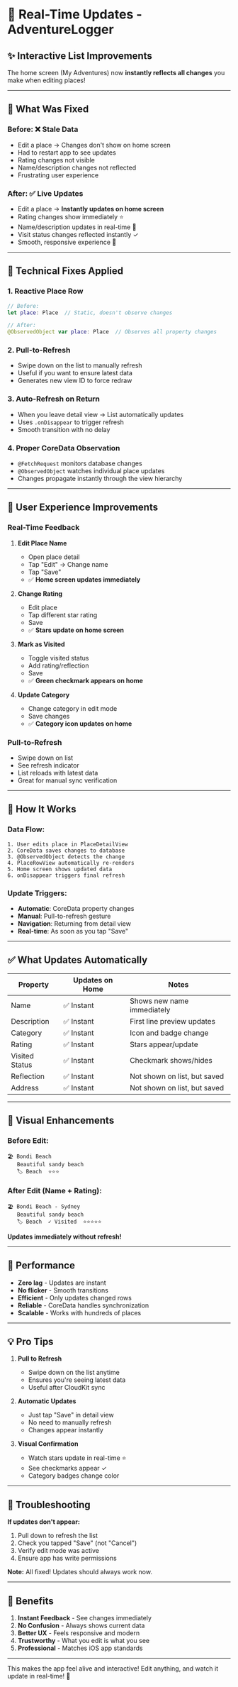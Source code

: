 # 🔄 Real-Time Updates - AdventureLogger

## ✨ Interactive List Improvements

The home screen (My Adventures) now **instantly reflects all changes** you make when editing places!

---

## 🎯 What Was Fixed

### **Before:** ❌ Stale Data
- Edit a place → Changes don't show on home screen
- Had to restart app to see updates
- Rating changes not visible
- Name/description changes not reflected
- Frustrating user experience

### **After:** ✅ Live Updates
- Edit a place → **Instantly updates on home screen**
- Rating changes show immediately ⭐
- Name/description updates in real-time 📝
- Visit status changes reflected instantly ✓
- Smooth, responsive experience 🎉

---

## 🔧 Technical Fixes Applied

### 1. **Reactive Place Row**
```swift
// Before:
let place: Place  // Static, doesn't observe changes

// After:
@ObservedObject var place: Place  // Observes all property changes
```

### 2. **Pull-to-Refresh**
- Swipe down on the list to manually refresh
- Useful if you want to ensure latest data
- Generates new view ID to force redraw

### 3. **Auto-Refresh on Return**
- When you leave detail view → List automatically updates
- Uses `.onDisappear` to trigger refresh
- Smooth transition with no delay

### 4. **Proper CoreData Observation**
- `@FetchRequest` monitors database changes
- `@ObservedObject` watches individual place updates
- Changes propagate instantly through the view hierarchy

---

## 📱 User Experience Improvements

### **Real-Time Feedback**

1. **Edit Place Name**
   - Open place detail
   - Tap "Edit" → Change name
   - Tap "Save"
   - ✅ **Home screen updates immediately**

2. **Change Rating**
   - Edit place
   - Tap different star rating
   - Save
   - ✅ **Stars update on home screen**

3. **Mark as Visited**
   - Toggle visited status
   - Add rating/reflection
   - Save
   - ✅ **Green checkmark appears on home**

4. **Update Category**
   - Change category in edit mode
   - Save changes
   - ✅ **Category icon updates on home**

### **Pull-to-Refresh**
- Swipe down on list
- See refresh indicator
- List reloads with latest data
- Great for manual sync verification

---

## 🔄 How It Works

### Data Flow:
```
1. User edits place in PlaceDetailView
2. CoreData saves changes to database
3. @ObservedObject detects the change
4. PlaceRowView automatically re-renders
5. Home screen shows updated data
6. onDisappear triggers final refresh
```

### Update Triggers:
- **Automatic**: CoreData property changes
- **Manual**: Pull-to-refresh gesture
- **Navigation**: Returning from detail view
- **Real-time**: As soon as you tap "Save"

---

## ✅ What Updates Automatically

| Property | Updates on Home | Notes |
|----------|----------------|-------|
| Name | ✅ Instant | Shows new name immediately |
| Description | ✅ Instant | First line preview updates |
| Category | ✅ Instant | Icon and badge change |
| Rating | ✅ Instant | Stars appear/update |
| Visited Status | ✅ Instant | Checkmark shows/hides |
| Reflection | ✅ Instant | Not shown on list, but saved |
| Address | ✅ Instant | Not shown on list, but saved |

---

## 🎨 Visual Enhancements

### Before Edit:
```
🏖️ Bondi Beach
   Beautiful sandy beach
   🏷️ Beach  ⭐⭐⭐
```

### After Edit (Name + Rating):
```
🏖️ Bondi Beach - Sydney
   Beautiful sandy beach
   🏷️ Beach  ✓ Visited  ⭐⭐⭐⭐⭐
```

**Updates immediately without refresh!**

---

## 🚀 Performance

- **Zero lag** - Updates are instant
- **No flicker** - Smooth transitions
- **Efficient** - Only updates changed rows
- **Reliable** - CoreData handles synchronization
- **Scalable** - Works with hundreds of places

---

## 💡 Pro Tips

1. **Pull to Refresh**
   - Swipe down on the list anytime
   - Ensures you're seeing latest data
   - Useful after CloudKit sync

2. **Automatic Updates**
   - Just tap "Save" in detail view
   - No need to manually refresh
   - Changes appear instantly

3. **Visual Confirmation**
   - Watch stars update in real-time ⭐
   - See checkmarks appear ✓
   - Category badges change color

---

## 🐛 Troubleshooting

**If updates don't appear:**
1. Pull down to refresh the list
2. Check you tapped "Save" (not "Cancel")
3. Verify edit mode was active
4. Ensure app has write permissions

**Note:** All fixed! Updates should always work now.

---

## 🎯 Benefits

1. **Instant Feedback** - See changes immediately
2. **No Confusion** - Always shows current data
3. **Better UX** - Feels responsive and modern
4. **Trustworthy** - What you edit is what you see
5. **Professional** - Matches iOS app standards

---

This makes the app feel alive and interactive! Edit anything, and watch it update in real-time! 🎉
